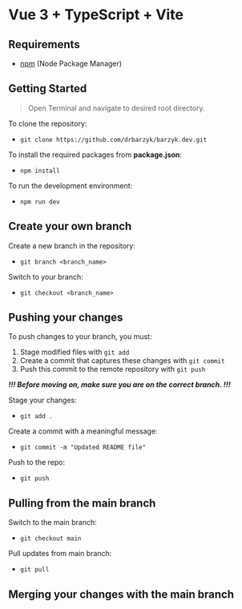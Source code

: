 # Vue 3 + TypeScript + Vite

## Requirements
- [npm](https://docs.npmjs.com/downloading-and-installing-node-js-and-npm) (Node Package Manager)
## Getting Started

> Open Terminal and navigate to desired root directory.

To clone the repository:

- `git clone https://github.com/drbarzyk/barzyk.dev.git`

To install the required packages from **package.json**:

- `npm install`

To run the development environment:

- `npm run dev`

## Create your own branch

Create a new branch in the repository:

- `git branch <branch_name>`

Switch to your branch:

- `git checkout <branch_name>`

## Pushing your changes

To push changes to your branch, you must:
1. Stage modified files with `git add`
2. Create a commit that captures these changes with `git commit`
3. Push this commit to the remote repository with `git push`

***!!! Before moving on, make sure you are on the correct branch. !!!***

Stage your changes:

- `git add .`

Create a commit with a meaningful message:

- `git commit -m "Updated README file"`

Push to the repo:

- `git push`

## Pulling from the main branch

Switch to the main branch:

- `git checkout main`

Pull updates from main branch:

- `git pull`

## Merging your changes with the main branch